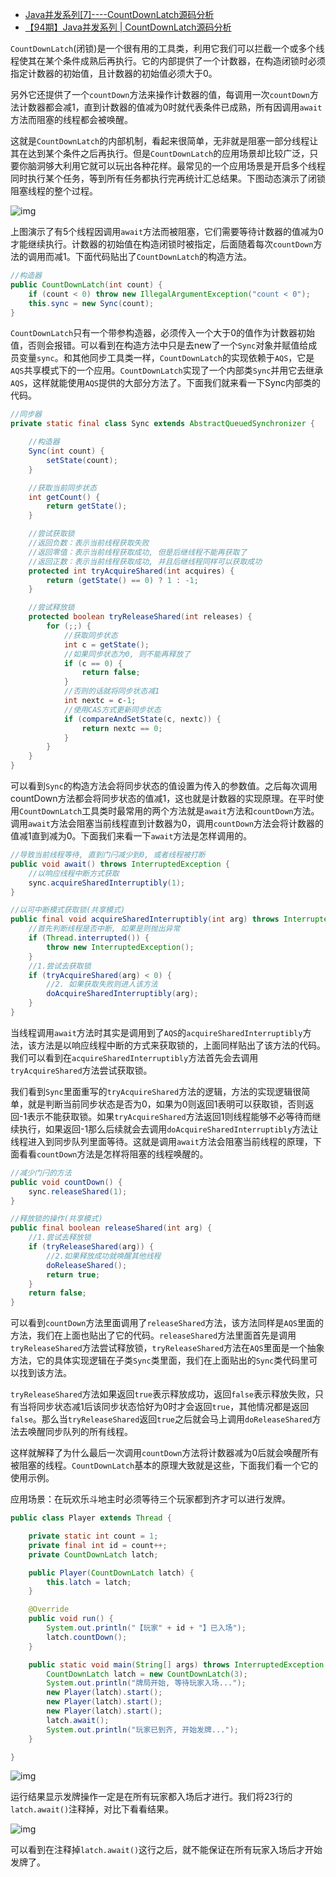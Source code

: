 - [Java并发系列[7]----CountDownLatch源码分析](https://cnblogs.com/liuyun1995/p/8528988.html)
- [【94期】Java并发系列 | CountDownLatch源码分析](https://mp.weixin.qq.com/s/KD0Tfn8FefHjk1TaQu4Yog)

`CountDownLatch`(闭锁)是一个很有用的工具类，利用它我们可以拦截一个或多个线程使其在某个条件成熟后再执行。它的内部提供了一个计数器，在构造闭锁时必须指定计数器的初始值，且计数器的初始值必须大于0。

另外它还提供了一个`countDown`方法来操作计数器的值，每调用一次`countDown`方法计数器都会减1，直到计数器的值减为0时就代表条件已成熟，所有因调用`await`方法而阻塞的线程都会被唤醒。

这就是`CountDownLatch`的内部机制，看起来很简单，无非就是阻塞一部分线程让其在达到某个条件之后再执行。但是`CountDownLatch`的应用场景却比较广泛，只要你脑洞够大利用它就可以玩出各种花样。最常见的一个应用场景是开启多个线程同时执行某个任务，等到所有任务都执行完再统计汇总结果。下图动态演示了闭锁阻塞线程的整个过程。

![img](./img/CountDownLatch-1.gif)

上图演示了有5个线程因调用`await`方法而被阻塞，它们需要等待计数器的值减为0才能继续执行。计数器的初始值在构造闭锁时被指定，后面随着每次`countDown`方法的调用而减1。下面代码贴出了`CountDownLatch`的构造方法。
```java
//构造器
public CountDownLatch(int count) {
    if (count < 0) throw new IllegalArgumentException("count < 0");
    this.sync = new Sync(count);
}
```

`CountDownLatch`只有一个带参构造器，必须传入一个大于0的值作为计数器初始值，否则会报错。可以看到在构造方法中只是去new了一个`Sync`对象并赋值给成员变量`sync`。和其他同步工具类一样，`CountDownLatch`的实现依赖于`AQS`，它是`AQS`共享模式下的一个应用。`CountDownLatch`实现了一个内部类`Sync`并用它去继承`AQS`，这样就能使用`AQS`提供的大部分方法了。下面我们就来看一下Sync内部类的代码。

```java
//同步器
private static final class Sync extends AbstractQueuedSynchronizer {

    //构造器
    Sync(int count) {
        setState(count);
    }

    //获取当前同步状态
    int getCount() {
        return getState();
    }

    //尝试获取锁
    //返回负数：表示当前线程获取失败
    //返回零值：表示当前线程获取成功, 但是后继线程不能再获取了
    //返回正数：表示当前线程获取成功, 并且后继线程同样可以获取成功
    protected int tryAcquireShared(int acquires) {
        return (getState() == 0) ? 1 : -1;
    }

    //尝试释放锁
    protected boolean tryReleaseShared(int releases) {
        for (;;) {
            //获取同步状态
            int c = getState();
            //如果同步状态为0, 则不能再释放了
            if (c == 0) {
                return false;
            }
            //否则的话就将同步状态减1
            int nextc = c-1;
            //使用CAS方式更新同步状态
            if (compareAndSetState(c, nextc)) {
                return nextc == 0;
            }
        }
    }
}
```

可以看到`Sync`的构造方法会将同步状态的值设置为传入的参数值。之后每次调用countDown方法都会将同步状态的值减1，这也就是计数器的实现原理。在平时使用`CountDownLatch`工具类时最常用的两个方法就是`await`方法和`countDown`方法。调用`await`方法会阻塞当前线程直到计数器为0，调用`countDown`方法会将计数器的值减1直到减为0。下面我们来看一下`await`方法是怎样调用的。
```java
//导致当前线程等待, 直到门闩减少到0, 或者线程被打断
public void await() throws InterruptedException {
    //以响应线程中断方式获取
    sync.acquireSharedInterruptibly(1);
}

//以可中断模式获取锁(共享模式)
public final void acquireSharedInterruptibly(int arg) throws InterruptedException {
    //首先判断线程是否中断, 如果是则抛出异常
    if (Thread.interrupted()) {
        throw new InterruptedException();
    }
    //1.尝试去获取锁
    if (tryAcquireShared(arg) < 0) {
        //2. 如果获取失败则进人该方法
        doAcquireSharedInterruptibly(arg);
    }
}
```

当线程调用`await`方法时其实是调用到了`AQS`的`acquireSharedInterruptibly`方法，该方法是以响应线程中断的方式来获取锁的，上面同样贴出了该方法的代码。我们可以看到在`acquireSharedInterruptibly`方法首先会去调用`tryAcquireShared`方法尝试获取锁。

我们看到`Sync`里面重写的`tryAcquireShared`方法的逻辑，方法的实现逻辑很简单，就是判断当前同步状态是否为0，如果为0则返回1表明可以获取锁，否则返回-1表示不能获取锁。如果`tryAcquireShared`方法返回1则线程能够不必等待而继续执行，如果返回-1那么后续就会去调用`doAcquireSharedInterruptibly`方法让线程进入到同步队列里面等待。这就是调用`await`方法会阻塞当前线程的原理，下面看看`countDown`方法是怎样将阻塞的线程唤醒的。

```java
//减少门闩的方法
public void countDown() {
    sync.releaseShared(1);
}

//释放锁的操作(共享模式)
public final boolean releaseShared(int arg) {
    //1.尝试去释放锁
    if (tryReleaseShared(arg)) {
        //2.如果释放成功就唤醒其他线程
        doReleaseShared();
        return true;
    }
    return false;
}
```

可以看到`countDown`方法里面调用了`releaseShared`方法，该方法同样是`AQS`里面的方法，我们在上面也贴出了它的代码。`releaseShared`方法里面首先是调用`tryReleaseShared`方法尝试释放锁，`tryReleaseShared`方法在`AQS`里面是一个抽象方法，它的具体实现逻辑在子类`Sync`类里面，我们在上面贴出的`Sync`类代码里可以找到该方法。

`tryReleaseShared`方法如果返回`true`表示释放成功，返回`false`表示释放失败，只有当将同步状态减1后该同步状态恰好为0时才会返回`true`，其他情况都是返回`false`。那么当`tryReleaseShared`返回`true`之后就会马上调用`doReleaseShared`方法去唤醒同步队列的所有线程。

这样就解释了为什么最后一次调用`countDown`方法将计数器减为0后就会唤醒所有被阻塞的线程。`CountDownLatch`基本的原理大致就是这些，下面我们看一个它的使用示例。

应用场景：在玩欢乐斗地主时必须等待三个玩家都到齐才可以进行发牌。
```java
public class Player extends Thread {

    private static int count = 1;
    private final int id = count++;
    private CountDownLatch latch;

    public Player(CountDownLatch latch) {
        this.latch = latch;
    }

    @Override
    public void run() {
        System.out.println("【玩家" + id + "】已入场");
        latch.countDown();
    }

    public static void main(String[] args) throws InterruptedException {
        CountDownLatch latch = new CountDownLatch(3);
        System.out.println("牌局开始, 等待玩家入场...");
        new Player(latch).start();
        new Player(latch).start();
        new Player(latch).start();
        latch.await();
        System.out.println("玩家已到齐, 开始发牌...");
    }

}
```

![img](./img/CountDownLatch-2.png)


运行结果显示发牌操作一定是在所有玩家都入场后才进行。我们将23行的`latch.await()`注释掉，对比下看看结果。

![img](./img/CountDownLatch-3.png)

可以看到在注释掉`latch.await()`这行之后，就不能保证在所有玩家入场后才开始发牌了。
